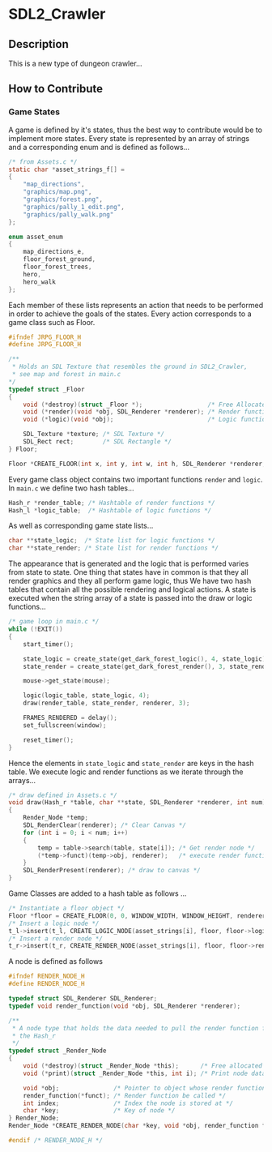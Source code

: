 # SDL2_Crawler
## Description
This is a new type of dungeon crawler...
## How to Contribute
### Game States
A game is defined by it's states, thus the best way to contribute would be to implement more states.
Every state is represented by an array of strings and a corresponding enum and is defined as follows...
```c
/* from Assets.c */
static char *asset_strings_f[] =
{
    "map_directions",
    "graphics/map.png",
    "graphics/forest.png",
    "graphics/pally_1_edit.png",
    "graphics/pally_walk.png"
};

enum asset_enum
{
    map_directions_e,
    floor_forest_ground,
    floor_forest_trees,
    hero,
    hero_walk
};

```
Each member of these lists represents an action that needs to be performed in order to achieve the goals of the states. Every action corresponds to a game class such as Floor.

```c
#ifndef JRPG_FLOOR_H
#define JRPG_FLOOR_H

/**
 * Holds an SDL Texture that resembles the ground in SDL2_Crawler,
 * see map and forest in main.c
*/
typedef struct _Floor
{
    void (*destroy)(struct _Floor *);                  /* Free Allocated Memory */
    void (*render)(void *obj, SDL_Renderer *renderer); /* Render function */
    void (*logic)(void *obj);                          /* Logic function */

    SDL_Texture *texture; /* SDL Texture */
    SDL_Rect rect;        /* SDL Rectangle */
} Floor;

Floor *CREATE_FLOOR(int x, int y, int w, int h, SDL_Renderer *renderer, const char *path);
```
Every game class object contains two important functions `render` and `logic`. In `main.c` we define two hash tables...
```c
Hash_r *render_table; /* Hashtable of render functions */
Hash_l *logic_table;  /* Hashtable of logic functions */
```
As well as corresponding game state lists...
```c
char **state_logic;  /* State list for logic functions */
char **state_render; /* State list for render functions */
```
The appearance that is generated and the logic that is performed varies from state to state. One thing that states have in common is that they all render graphics and they all perform game logic, thus We have two hash tables that contain all the possible rendering and logical actions.  A state is executed when the string array of a state is passed into the draw or logic functions...
```c
/* game loop in main.c */
while (!EXIT())
{
    start_timer();

    state_logic = create_state(get_dark_forest_logic(), 4, state_logic);
    state_render = create_state(get_dark_forest_render(), 3, state_render);

    mouse->get_state(mouse);

    logic(logic_table, state_logic, 4);
    draw(render_table, state_render, renderer, 3);

    FRAMES_RENDERED = delay();
    set_fullscreen(window);

    reset_timer();
}
```
Hence the elements in `state_logic` and `state_render` are keys in the hash table. We execute logic and render functions as we iterate through the arrays...
```c
/* draw defined in Assets.c */
void draw(Hash_r *table, char **state, SDL_Renderer *renderer, int num)
{
    Render_Node *temp;
    SDL_RenderClear(renderer); /* Clear Canvas */
    for (int i = 0; i < num; i++)
    {
        temp = table->search(table, state[i]); /* Get render node */
        (*temp->funct)(temp->obj, renderer);   /* execute render function */
    }
    SDL_RenderPresent(renderer); /* draw to canvas */
}
```
Game Classes are added to a hash table as follows ...
```c
/* Instantiate a floor object */
Floor *floor = CREATE_FLOOR(0, 0, WINDOW_WIDTH, WINDOW_HEIGHT, renderer, asset_strings[i]);
/* Insert a logic node */
t_l->insert(t_l, CREATE_LOGIC_NODE(asset_strings[i], floor, floor->logic));
/* Insert a render node */
t_r->insert(t_r, CREATE_RENDER_NODE(asset_strings[i], floor, floor->render));
```
A node is defined as follows
```c
#ifndef RENDER_NODE_H
#define RENDER_NODE_H

typedef struct SDL_Renderer SDL_Renderer;
typedef void render_function(void *obj, SDL_Renderer *renderer);

/**
 * A node type that holds the data needed to pull the render function from
 * the Hash_r
 */
typedef struct _Render_Node
{
    void (*destroy)(struct _Render_Node *this);      /* Free allocated memory */
    void (*print)(struct _Render_Node *this, int i); /* Print node data */

    void *obj;               /* Pointer to object whose render function will be called */
    render_function(*funct); /* Render function be called */
    int index;               /* Index the node is stored at */
    char *key;               /* Key of node */
} Render_Node;
Render_Node *CREATE_RENDER_NODE(char *key, void *obj, render_function funct);

#endif /* RENDER_NODE_H */
```
